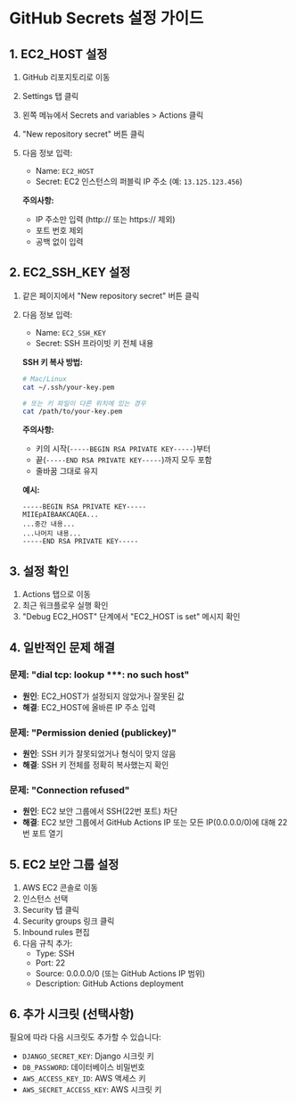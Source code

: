 # GitHub Secrets 설정 가이드

## 1. EC2_HOST 설정

1. GitHub 리포지토리로 이동
2. Settings 탭 클릭
3. 왼쪽 메뉴에서 Secrets and variables > Actions 클릭
4. "New repository secret" 버튼 클릭
5. 다음 정보 입력:
   - Name: `EC2_HOST`
   - Secret: EC2 인스턴스의 퍼블릭 IP 주소 (예: `13.125.123.456`)
   
   **주의사항:**
   - IP 주소만 입력 (http:// 또는 https:// 제외)
   - 포트 번호 제외
   - 공백 없이 입력

## 2. EC2_SSH_KEY 설정

1. 같은 페이지에서 "New repository secret" 버튼 클릭
2. 다음 정보 입력:
   - Name: `EC2_SSH_KEY`
   - Secret: SSH 프라이빗 키 전체 내용

   **SSH 키 복사 방법:**
   ```bash
   # Mac/Linux
   cat ~/.ssh/your-key.pem
   
   # 또는 키 파일이 다른 위치에 있는 경우
   cat /path/to/your-key.pem
   ```

   **주의사항:**
   - 키의 시작(`-----BEGIN RSA PRIVATE KEY-----`)부터 
   - 끝(`-----END RSA PRIVATE KEY-----`)까지 모두 포함
   - 줄바꿈 그대로 유지

   **예시:**
   ```
   -----BEGIN RSA PRIVATE KEY-----
   MIIEpAIBAAKCAQEA...
   ...중간 내용...
   ...나머지 내용...
   -----END RSA PRIVATE KEY-----
   ```

## 3. 설정 확인

1. Actions 탭으로 이동
2. 최근 워크플로우 실행 확인
3. "Debug EC2_HOST" 단계에서 "EC2_HOST is set" 메시지 확인

## 4. 일반적인 문제 해결

### 문제: "dial tcp: lookup ***: no such host"
- **원인**: EC2_HOST가 설정되지 않았거나 잘못된 값
- **해결**: EC2_HOST에 올바른 IP 주소 입력

### 문제: "Permission denied (publickey)"
- **원인**: SSH 키가 잘못되었거나 형식이 맞지 않음
- **해결**: SSH 키 전체를 정확히 복사했는지 확인

### 문제: "Connection refused"
- **원인**: EC2 보안 그룹에서 SSH(22번 포트) 차단
- **해결**: EC2 보안 그룹에서 GitHub Actions IP 또는 모든 IP(0.0.0.0/0)에 대해 22번 포트 열기

## 5. EC2 보안 그룹 설정

1. AWS EC2 콘솔로 이동
2. 인스턴스 선택
3. Security 탭 클릭
4. Security groups 링크 클릭
5. Inbound rules 편집
6. 다음 규칙 추가:
   - Type: SSH
   - Port: 22
   - Source: 0.0.0.0/0 (또는 GitHub Actions IP 범위)
   - Description: GitHub Actions deployment

## 6. 추가 시크릿 (선택사항)

필요에 따라 다음 시크릿도 추가할 수 있습니다:

- `DJANGO_SECRET_KEY`: Django 시크릿 키
- `DB_PASSWORD`: 데이터베이스 비밀번호
- `AWS_ACCESS_KEY_ID`: AWS 액세스 키
- `AWS_SECRET_ACCESS_KEY`: AWS 시크릿 키
